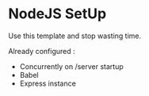 # NodeJS SetUp
Use this template and stop wasting time.

Already configured :

- Concurrently on /server startup
- Babel
- Express instance
